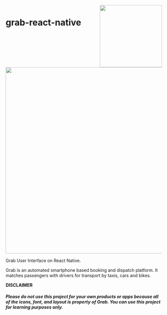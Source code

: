 <img align="right" width="200" src="https://vignette4.wikia.nocookie.net/logopedia/images/d/dd/Grab_logo.png/revision/latest?cb=20160204065717" />

# grab-react-native
 <img src="https://i.imgur.com/gCzT6nI.png)" height="600">

Grab User Interface on React Native.

Grab is an automated smartphone based booking and dispatch platform. It matches passengers with drivers for transport by taxis, cars and bikes.



**DISCLAIMER**
##### _Please do not use this project for your own products or apps because all of the icons, font, and layout is property of Grab. You can use this project for learning purposes only._ #####
